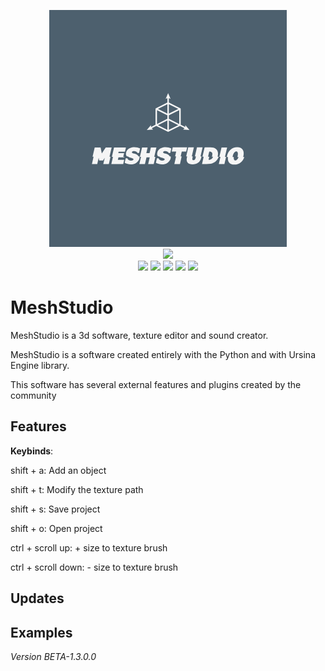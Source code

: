 <p align="center">
  <img src="meshstudio_logo.png">
  <br>
  <img src="https://img.shields.io/badge/Version-1.3.0.0-green?style=for-the-badge">
  <br>
  <img src="https://img.shields.io/badge/Author-Creator754915-blue?style=flat-square">
  <img src="https://img.shields.io/badge/Open%20Source-Yes-darkgreen?style=flat-square">
  <img src="https://img.shields.io/badge/Maintained%3F-Yes-lightblue?style=flat-square">
  <img src="https://img.shields.io/badge/Written%20In-Python-darkcyan?style=flat-square">
  <img src="https://hits.seeyoufarm.com/api/count/incr/badge.svg?url=https%3A%2F%2Fgithub.com%2FCreator754915%2FMeshStudio&title=Visitors&edge_flat=false"/></a>
</p>

# MeshStudio
MeshStudio is a 3d software, texture editor and sound creator.

MeshStudio is a software created entirely with the Python and with Ursina Engine library.

This software has several external features and plugins created by the community

## Features

**Keybinds**:

  shift + a: Add an object
  
  shift + t: Modify the texture path
  
  shift + s: Save project
  
  shift + o: Open project

  ctrl + scroll up: + size to texture brush
  
  ctrl + scroll down: - size to texture brush

## Updates

## Examples


*Version BETA-1.3.0.0*
